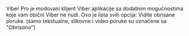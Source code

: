 Viber Pro je modovani klijent Viber aplikacije sa dodatnim mogućnostima koje vam obični Viber ne nudi.
Ovo je lista svih opcija:
Vidite obrisane poruke. (samo tekstualne, slikovne i video poruke su označene sa "*Obrisano*")
